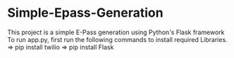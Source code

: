 # Simple-Epass-Generation
This project is a simple E-Pass generation using Python's Flask framework
To run app.py, first run the following commands to install required Libraries. <br>
=> pip install twilio
=> pip install Flask
